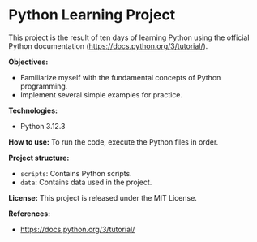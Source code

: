 # Python Learning Project

This project is the result of ten days of learning Python using the official Python documentation (https://docs.python.org/3/tutorial/).

**Objectives:**
* Familiarize myself with the fundamental concepts of Python programming.
* Implement several simple examples for practice.

**Technologies:**
* Python 3.12.3

**How to use:**
To run the code, execute the Python files in order.

**Project structure:**
* `scripts`: Contains Python scripts.
* `data`: Contains data used in the project.

**License:**
This project is released under the MIT License.

**References:**
* https://docs.python.org/3/tutorial/
